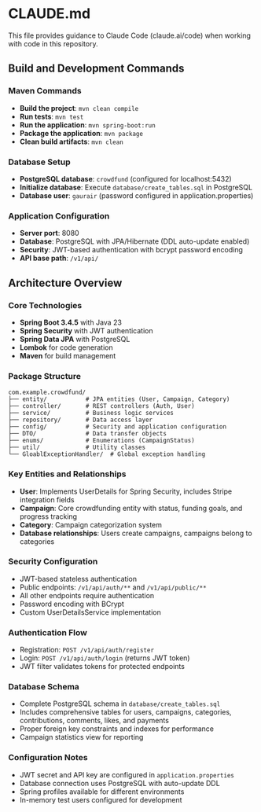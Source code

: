 # CLAUDE.md

This file provides guidance to Claude Code (claude.ai/code) when working with code in this repository.

## Build and Development Commands

### Maven Commands
- **Build the project**: `mvn clean compile`
- **Run tests**: `mvn test`
- **Run the application**: `mvn spring-boot:run`
- **Package the application**: `mvn package`
- **Clean build artifacts**: `mvn clean`

### Database Setup
- **PostgreSQL database**: `crowdfund` (configured for localhost:5432)
- **Initialize database**: Execute `database/create_tables.sql` in PostgreSQL
- **Database user**: `gaurair` (password configured in application.properties)

### Application Configuration
- **Server port**: 8080
- **Database**: PostgreSQL with JPA/Hibernate (DDL auto-update enabled)
- **Security**: JWT-based authentication with bcrypt password encoding
- **API base path**: `/v1/api/`

## Architecture Overview

### Core Technologies
- **Spring Boot 3.4.5** with Java 23
- **Spring Security** with JWT authentication
- **Spring Data JPA** with PostgreSQL
- **Lombok** for code generation
- **Maven** for build management

### Package Structure
```
com.example.crowdfund/
├── entity/           # JPA entities (User, Campaign, Category)
├── controller/       # REST controllers (Auth, User)
├── service/          # Business logic services
├── repository/       # Data access layer
├── config/           # Security and application configuration
├── DTO/              # Data transfer objects
├── enums/            # Enumerations (CampaignStatus)
├── util/             # Utility classes
└── GloablExceptionHandler/  # Global exception handling
```

### Key Entities and Relationships
- **User**: Implements UserDetails for Spring Security, includes Stripe integration fields
- **Campaign**: Core crowdfunding entity with status, funding goals, and progress tracking
- **Category**: Campaign categorization system
- **Database relationships**: Users create campaigns, campaigns belong to categories

### Security Configuration
- JWT-based stateless authentication
- Public endpoints: `/v1/api/auth/**` and `/v1/api/public/**`
- All other endpoints require authentication
- Password encoding with BCrypt
- Custom UserDetailsService implementation

### Authentication Flow
- Registration: `POST /v1/api/auth/register`
- Login: `POST /v1/api/auth/login` (returns JWT token)
- JWT filter validates tokens for protected endpoints

### Database Schema
- Complete PostgreSQL schema in `database/create_tables.sql`
- Includes comprehensive tables for users, campaigns, categories, contributions, comments, likes, and payments
- Proper foreign key constraints and indexes for performance
- Campaign statistics view for reporting

### Configuration Notes
- JWT secret and API key are configured in `application.properties`
- Database connection uses PostgreSQL with auto-update DDL
- Spring profiles available for different environments
- In-memory test users configured for development